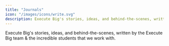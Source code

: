 ```yaml
---
title: "Journals"
icon: "/images/icons/write.svg"
description: Execute Big's stories, ideas, and behind-the-scenes, written by the Execute Big team & the incredible students that we work with. 
---
```


Execute Big's stories, ideas, and behind-the-scenes, written by the Execute Big team & the incredible 
students that we work with. 